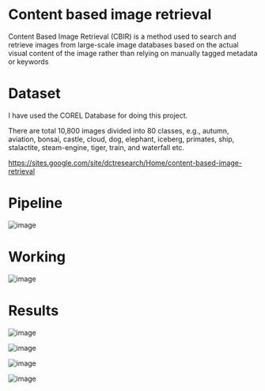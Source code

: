 # Content based image retrieval

Content Based Image Retrieval (CBIR) is a method used to search and retrieve images from large-scale image databases based on the actual visual content of the image rather than relying on manually tagged metadata or keywords


# Dataset
I have used the COREL Database for doing this project.

There are total 10,800 images divided into 80 classes, e.g., autumn, aviation, bonsai, castle, cloud, dog, elephant, iceberg, primates, ship, stalactite, steam-engine, tiger, train, and waterfall etc.

https://sites.google.com/site/dctresearch/Home/content-based-image-retrieval

# Pipeline
![image](https://github.com/mnusrat786/Content-based-image-retrieval/assets/45511078/f0bd9908-2049-4b97-894d-6643cf902b9e)

# Working
![image](https://github.com/mnusrat786/Content-based-image-retrieval/assets/45511078/e0c28c16-f392-490e-aacd-e515d1c71980)

# Results

![image](https://github.com/mnusrat786/Content-based-image-retrieval/assets/45511078/5cef8b55-5abc-4b0b-9b45-e31b8866cd10)

![image](https://github.com/mnusrat786/Content-based-image-retrieval/assets/45511078/88cbf839-1beb-4299-be8d-a0e76a4e71e5)

![image](https://github.com/mnusrat786/Content-based-image-retrieval/assets/45511078/ab3385c8-01c4-48b7-84e0-c4810dae11e1)

![image](https://github.com/mnusrat786/Content-based-image-retrieval/assets/45511078/def83fa2-5169-4021-9547-1c18c47d77dc)






